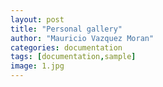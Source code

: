 ```yaml
---
layout: post
title: "Personal gallery"
author: "Mauricio Vazquez Moran"
categories: documentation
tags: [documentation,sample]
image: 1.jpg
---
```



